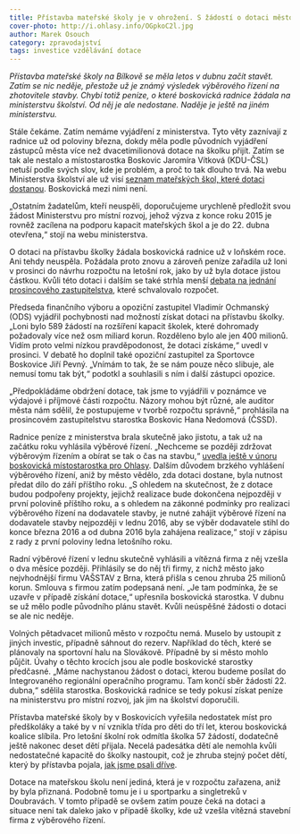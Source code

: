 ```yaml
---
title: Přístavba mateřské školy je v ohrožení. S žádostí o dotaci město neuspělo
cover-photo: http://i.ohlasy.info/OGpkoC2l.jpg
author: Marek Osouch
category: zpravodajství
tags: investice vzdělávání dotace
---
```


*Přístavba mateřské školy na Bílkově se měla letos v dubnu začít stavět. Zatím se nic neděje, přestože už je známý výsledek výběrového řízení na zhotovitele stavby. Chybí totiž peníze, o které boskovická radnice žádala na ministerstvu školství. Od něj je ale nedostane. Naděje je ještě na jiném ministerstvu.*

Stále čekáme. Zatím nemáme vyjádření z ministerstva. Tyto věty zaznívají z radnice už od poloviny března, dokdy měla podle původních vyjádření zástupců města více než dvacetimilionová dotace na školku přijít. Zatím se tak ale nestalo a místostarostka Boskovic Jaromíra Vítková (KDU-ČSL) netuší podle svých slov, kde je problém, a proč to tak dlouho trvá. Na webu Ministerstva školství ale už visí [seznam mateřských škol, které dotaci dostanou](http://www.msmt.cz/vzdelavani/predskolni-vzdelavani/fond-rozvoje-kapacit-materskych-a-zakladnich-skol). Boskovická mezi nimi není.

„Ostatním žadatelům, kteří neuspěli, doporučujeme urychleně předložit svou žádost Ministerstvu pro místní rozvoj, jehož výzva z konce roku 2015 je rovněž zacílena na podporu kapacit mateřských škol a je do 22. dubna otevřena,“ stojí na webu ministerstva.

O dotaci na přístavbu školky žádala boskovická radnice už v loňském roce. Ani tehdy neuspěla. Požádala proto znovu a zároveň peníze zařadila už loni v prosinci do návrhu rozpočtu na letošní rok, jako by už byla dotace jistou částkou. Kvůli této dotaci i dalším se také strhla menší [debata na jednání prosincového zastupitelstva](https://youtu.be/GTe5NLaCOiE?t=5h33m05s), které schvalovalo rozpočet.

Předseda finančního výboru a opoziční zastupitel Vladimír Ochmanský (ODS) vyjádřil pochybnosti nad možností získat dotaci na přístavbu školky.  „Loni bylo 589 žádostí na rozšíření kapacit školek, které dohromady požadovaly více než osm miliard korun. Rozděleno bylo ale jen 400 milionů. Vidím proto velmi nízkou pravděpodonost, že dotaci získáme,“ uvedl v prosinci.  V debatě ho doplnil také opoziční zastupitel za Sportovce Boskovice Jiří Pevný. „Vnímám to tak, že se nám pouze něco slibuje, ale nemusí tomu tak být,“ podotkl a souhlasili s ním i další zástupci opozice.

„Předpokládáme obdržení dotace, tak jsme to vyjádřili v poznámce ve výdajové i příjmové části rozpočtu. Názory mohou být různé, ale auditor města nám sdělil, že postupujeme v tvorbě rozpočtu správně,“ prohlásila na prosincovém zastupitelstvu starostka Boskovic Hana Nedomová (ČSSD).

Radnice peníze z ministerstva brala skutečně jako jistotu, a tak už na začátku roku vyhlásila výběrové řízení. „Nechceme se později zdržovat výběrovým řízením a obírat se tak o čas na stavbu,“ [uvedla ještě v únoru boskovická místostarostka pro Ohlasy](/clanky/2016/02/pristavba-ms.html). Dalším důvodem brzkého vyhlášení výběrového řízení, aniž by město vědělo, zda dotaci dostane, byla nutnost předat dílo do září příštího roku. „S ohledem na skutečnost, že z dotace budou podpořeny projekty, jejichž realizace bude dokončena nejpozději v první polovině příštího roku, a s ohledem na zákonné podmínky pro realizaci výběrového řízení na dodavatele stavby, je nutné zahájit výběrové řízení na dodavatele stavby nejpozději v lednu 2016, aby se výběr dodavatele stihl do konce března 2016 a od dubna 2016 byla zahájena realizace,“ stojí v zápisu z rady z první poloviny ledna letošního roku.

Radní výběrové řízení v lednu skutečně vyhlásili a vítězná firma z něj vzešla o dva měsíce později. Přihlásily se do něj tři firmy, z nichž město jako nejvhodnější firmu VAŠSTAV z Brna, která přišla s cenou zhruba 25 milionů korun. Smlouva s firmou zatím podepsaná není. „Je tam podmínka, že se uzavře v případě získání dotace,“ upřesnila boskovická starostka. V dubnu se už mělo podle původního plánu stavět. Kvůli neúspěšné žádosti o dotaci se ale nic neděje.

Volných pětadvacet milionů město v rozpočtu nemá. Muselo by ustoupit z jiných investic, případně sáhnout do rezerv. Například do těch, které se plánovaly na sportovní halu na Slovákově. Případně by si město mohlo půjčit. Úvahy o těchto krocích jsou ale podle boskovické starostky předčasné. „Máme nachystanou žádost o dotaci, kterou budeme posílat do Integrovaného regionální operačního programu. Tam končí sběr žádostí 22. dubna,“ sdělila starostka. Boskovická radnice se tedy pokusí získat peníze na ministerstvu pro místní rozvoj, jak jim na školství doporučili.
 
Přístavba mateřské školy by v Boskovicích vyřešila nedostatek míst pro předškoláky a také by v ní vznikla třída pro děti do tří let, kterou boskovická koalice slíbila. Pro letošní školní rok odmítla školka 57 žádostí, dodatečně ještě nakonec deset dětí přijala. Necelá padesátka dětí ale nemohla kvůli nedostatečné kapacitě do školky nastoupit, což je zhruba stejný počet dětí, který by přístavba pojala, [jak jsme psali dříve](/clanky/2016/02/pristavba-ms.html).

Dotace na mateřskou školu není jediná, která je v rozpočtu zařazena, aniž by byla přiznaná. Podobně tomu je i u sportparku a singletreků v Doubravách. V tomto případě se ovšem zatím pouze čeká na dotaci a situace není tak daleko jako v případě školky, kde už vzešla vítězná stavební firma z výběrového řízení.
